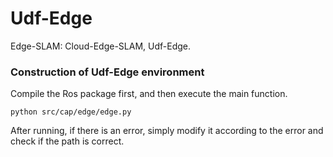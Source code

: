# Udf-Edge
Edge-SLAM: Cloud-Edge-SLAM, Udf-Edge.
### Construction of Udf-Edge environment
Compile the Ros package first, and then execute the main function.
```
python src/cap/edge/edge.py
```
After running, if there is an error, simply modify it according to the error and check if the path is correct.

